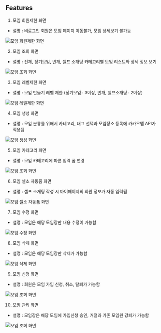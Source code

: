 ## Features

1. 모임 회원제한 화면
  - 설명 : 비로그인 회원은 모임 페이지 이동불가, 모임 상세보기 불가능

![모임 회원제한 화면](./gif/덕현_모임_비로그인_로그인_권한차이.gif)

2. 모임 조회 화면
  - 설명 : 전체, 정기모임, 번개, 셀프 소개팅 카테고리별 모임 리스트와 상세 정보 보기 

![모임 조회 화면](./gif/덕현_모임_전체_정기_번개_셀소_조회.gif)

3. 모임 레벨제한 화면
  - 설명 : 모임 만들기 레벨 제한 (정기모임 : 3이상, 번개, 셀프소개팅 : 2이상) 

![모임 레벨제한 화면](./gif/덕현_모임_모임만들기레벨제한.gif)

4. 모임 생성 화면
  - 설명 : 모임 분류를 위해서 카테고리, 태그 선택과 모임장소 등록에 카카오맵 API가 적용됨

![모임 생성 화면](./gif/덕현_모임_모임생성.gif)

5. 모임 카테고리 화면
  - 설명 : 모임 카테고리에 따른 입력 폼 변경

![모임 조회 화면](./gif/덕현_모임_카테고리별폼변경과레벨제한.gif)

6. 모임 셀소 자동폼 화면
  - 설명 : 셀프 소개팅 작성 시 마이페이지의 회원 정보가 자동 입력됨

![모임 셀소 자동폼 화면](./gif/덕현_모임_셀프소개팅폼자동입력.gif)

7. 모임 수정 화면
  - 설명 : 모임은 해당 모임장만 내용 수정이 가능함

![모임 수정 화면](./gif/덕현_모임_모임수정페이지.gif)

8. 모임 삭제 화면
  - 설명 : 모임은 해당 모임장만 삭제가 가능함

![모임 삭제 화면](./gif/덕현_모임_모임삭제.gif)

9. 모임 신청 화면
  - 설명 : 회원은 모임 가입 신청, 취소, 탈퇴가 가능함

![모임 조회 화면](./gif/덕현_모임_신청_취소_탈퇴_거절.gif)

10. 모임 관리 화면
  - 설명 : 모임장은 해당 모임에 가입신청 승인, 거절과 기존 모임원 강퇴가 가능함

![모임 조회 화면](./gif/덕현_모임_모임신청관리_모임원관리.gif)
